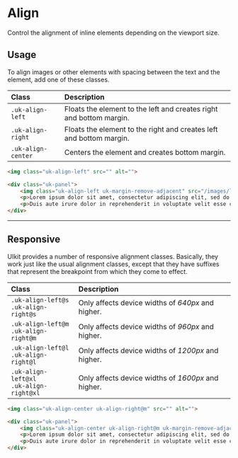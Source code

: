 # Align

<p class="uk-text-lead">Control the alignment of inline elements depending on the viewport size.</p>

## Usage

To align images or other elements with spacing between the text and the element, add one of these classes.

| Class              | Description                                                         |
|:-------------------|:--------------------------------------------------------------------|
| `.uk-align-left`   | Floats the element to the left and creates right and bottom margin. |
| `.uk-align-right`  | Floats the element to the right and creates left and bottom margin. |
| `.uk-align-center` | Centers the element and creates bottom margin.                      |

```html
<img class="uk-align-left" src="" alt="">
```

```html : uikit
<div class="uk-panel">
    <img class="uk-align-left uk-margin-remove-adjacent" src="/images/light.jpg" width="225" height"150" alt="Example image">
    <p>Lorem ipsum dolor sit amet, consectetur adipiscing elit, sed do eiusmod tempor incididunt ut labore et dolore magna aliqua. Ut enim ad minim veniam, quis nostrud exercitation ullamco laboris nisi ut aliquip ex ea commodo consequat.</p>
    <p>Duis aute irure dolor in reprehenderit in voluptate velit esse cillum dolore eu fugiat nulla pariatur. Excepteur sint occaecat cupidatat non proident, sunt in culpa qui officia deserunt mollit anim id est laborum. Lorem ipsum dolor sit amet, consectetur adipiscing elit, sed do eiusmod tempor incididunt ut labore et dolore magna aliqua.</p>
</div>
```

***

## Responsive

UIkit provides a number of responsive alignment classes. Basically, they work just like the usual alignment classes, except that they have suffixes that represent the breakpoint from which they come to effect.

| Class                                        | Description                                        |
|:---------------------------------------------|:---------------------------------------------------|
| `.uk-align-left@s`<br> `.uk-align-right@s`   | Only affects device widths of _640px_ and higher.  |
| `.uk-align-left@m`<br> `.uk-align-right@m`   | Only affects device widths of _960px_ and higher.  |
| `.uk-align-left@l`<br> `.uk-align-right@l`   | Only affects device widths of _1200px_ and higher. |
| `.uk-align-left@xl`<br> `.uk-align-right@xl` | Only affects device widths of _1600px_ and higher. |

```html
<img class="uk-align-center uk-align-right@m" src="" alt="">
```

```html : uikit
<div class="uk-panel">
    <img class="uk-align-center uk-align-right@m uk-margin-remove-adjacent"  src="/images/light.jpg" width="225" height"150" alt="Example image">
    <p>Lorem ipsum dolor sit amet, consectetur adipiscing elit, sed do eiusmod tempor incididunt ut labore et dolore magna aliqua. Ut enim ad minim veniam, quis nostrud exercitation ullamco laboris nisi ut aliquip ex ea commodo consequat.</p>
    <p>Duis aute irure dolor in reprehenderit in voluptate velit esse cillum dolore eu fugiat nulla pariatur. Excepteur sint occaecat cupidatat non proident, sunt in culpa qui officia deserunt mollit anim id est laborum. Lorem ipsum dolor sit amet, consectetur adipiscing elit, sed do eiusmod tempor incididunt ut labore et dolore magna aliqua.</p>
</div>
```

